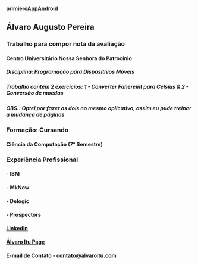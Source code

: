 #### primieroAppAndroid
## Álvaro Augusto Pereira

### Trabalho para compor nota da avaliação
#### Centro Universitário Nossa Senhora do Patrocínio
##### Disciplina: Programação para Dispositivos Móveis
##### Trabalho contém 2 exercícios: 1 - Converter Fahereint para Celsius & 2 - Conversão de moedas
##### OBS.: Optei por fazer os dois no mesmo aplicativo, assim eu pude treinar a mudança de páginas

### Formação: Cursando
#### Ciência da Computação (7° Semestre)

### Experiência Profissional
#### - IBM
#### - MkNow
#### - Delogic
#### - Prospectors

#### [LinkedIn](https://www.linkedin.com/in/alvaro-augusto-pereira)

#### [Álvaro Itu Page](https://alvaroitu.github.io/)

#### E-mail de Contato - contato@alvaroitu.com





